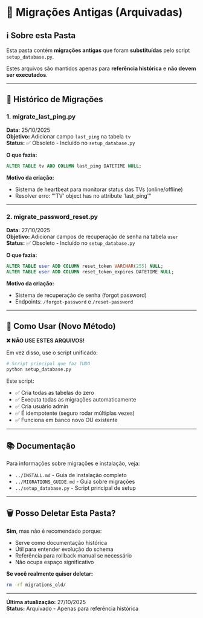 # 📁 Migrações Antigas (Arquivadas)

## ℹ️ Sobre esta Pasta

Esta pasta contém **migrações antigas** que foram **substituídas** pelo script `setup_database.py`.

Estes arquivos são mantidos apenas para **referência histórica** e **não devem ser executados**.

---

## 📜 Histórico de Migrações

### 1. migrate_last_ping.py
**Data:** 25/10/2025  
**Objetivo:** Adicionar campo `last_ping` na tabela `tv`  
**Status:** ✅ Obsoleto - Incluído no `setup_database.py`

**O que fazia:**
```sql
ALTER TABLE tv ADD COLUMN last_ping DATETIME NULL;
```

**Motivo da criação:**
- Sistema de heartbeat para monitorar status das TVs (online/offline)
- Resolver erro: "'TV' object has no attribute 'last_ping'"

---

### 2. migrate_password_reset.py
**Data:** 27/10/2025  
**Objetivo:** Adicionar campos de recuperação de senha na tabela `user`  
**Status:** ✅ Obsoleto - Incluído no `setup_database.py`

**O que fazia:**
```sql
ALTER TABLE user ADD COLUMN reset_token VARCHAR(255) NULL;
ALTER TABLE user ADD COLUMN reset_token_expires DATETIME NULL;
```

**Motivo da criação:**
- Sistema de recuperação de senha (forgot password)
- Endpoints: `/forgot-password` e `/reset-password`

---

## 🚀 Como Usar (Novo Método)

**❌ NÃO USE ESTES ARQUIVOS!**

Em vez disso, use o script unificado:

```bash
# Script principal que faz TUDO
python setup_database.py
```

Este script:
- ✅ Cria todas as tabelas do zero
- ✅ Executa todas as migrações automaticamente
- ✅ Cria usuário admin
- ✅ É idempotente (seguro rodar múltiplas vezes)
- ✅ Funciona em banco novo OU existente

---

## 📚 Documentação

Para informações sobre migrações e instalação, veja:

- `../INSTALL.md` - Guia de instalação completo
- `../MIGRATIONS_GUIDE.md` - Guia sobre migrações
- `../setup_database.py` - Script principal de setup

---

## 🗑️ Posso Deletar Esta Pasta?

**Sim**, mas não é recomendado porque:

- Serve como documentação histórica
- Útil para entender evolução do schema
- Referência para rollback manual se necessário
- Não ocupa espaço significativo

**Se você realmente quiser deletar:**
```bash
rm -rf migrations_old/
```

---

**Última atualização:** 27/10/2025  
**Status:** Arquivado - Apenas para referência histórica
